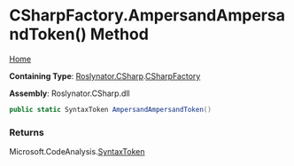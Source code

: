 # CSharpFactory\.AmpersandAmpersandToken\(\) Method

[Home](../../../../README.md)

**Containing Type**: [Roslynator.CSharp](../../README.md)\.[CSharpFactory](../README.md)

**Assembly**: Roslynator\.CSharp\.dll

```csharp
public static SyntaxToken AmpersandAmpersandToken()
```

### Returns

Microsoft\.CodeAnalysis\.[SyntaxToken](https://docs.microsoft.com/en-us/dotnet/api/microsoft.codeanalysis.syntaxtoken)

